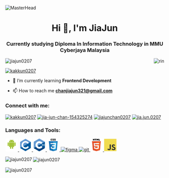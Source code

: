 ![MasterHead](https://thumbs.gfycat.com/NeighboringDisastrousCleanerwrasse-max-1mb.gif)
<h1 align="center">Hi 👋, I'm JiaJun</h1>
<h3 align="center">Currently studying Diploma In Information Technology in MMU Cyberjaya Malaysia</h3>
<img align="right" alt="rin" src="https://cdn-images-1.medium.com/v2/resize:fit:720/0*41inHKnPhGb04HsO.gif">

<p align="left"> <img src="https://komarev.com/ghpvc/?username=jiajun0207&label=Profile%20views&color=0e75b6&style=flat" alt="jiajun0207" /> </p>

<p align="left"> <a href="https://twitter.com/kakkun0207" target="blank"><img src="https://img.shields.io/twitter/follow/kakkun0207?logo=twitter&style=for-the-badge" alt="kakkun0207" /></a> </p>

- 🌱 I’m currently learning **Frontend Development**

- 📫 How to reach me **chanjiajun321@gmail.com**

<h3 align="left">Connect with me:</h3>
<p align="left">
<a href="https://twitter.com/kakkun0207" target="blank"><img align="center" src="https://raw.githubusercontent.com/rahuldkjain/github-profile-readme-generator/master/src/images/icons/Social/twitter.svg" alt="kakkun0207" height="30" width="40" /></a>
<a href="https://linkedin.com/in/jia-jun-chan-154325274" target="blank"><img align="center" src="https://raw.githubusercontent.com/rahuldkjain/github-profile-readme-generator/master/src/images/icons/Social/linked-in-alt.svg" alt="jia-jun-chan-154325274" height="30" width="40" /></a>
<a href="https://fb.com/jiajunchan0207" target="blank"><img align="center" src="https://raw.githubusercontent.com/rahuldkjain/github-profile-readme-generator/master/src/images/icons/Social/facebook.svg" alt="jiajunchan0207" height="30" width="40" /></a>
<a href="https://instagram.com/jia.jun.0207" target="blank"><img align="center" src="https://raw.githubusercontent.com/rahuldkjain/github-profile-readme-generator/master/src/images/icons/Social/instagram.svg" alt="jia.jun.0207" height="30" width="40" /></a>
</p>

<h3 align="left">Languages and Tools:</h3>
<p align="left"> <a href="https://developer.android.com" target="_blank" rel="noreferrer"> <img src="https://raw.githubusercontent.com/devicons/devicon/master/icons/android/android-original-wordmark.svg" alt="android" width="40" height="40"/> </a> <a href="https://www.cprogramming.com/" target="_blank" rel="noreferrer"> <img src="https://raw.githubusercontent.com/devicons/devicon/master/icons/c/c-original.svg" alt="c" width="40" height="40"/> </a> <a href="https://www.w3schools.com/cpp/" target="_blank" rel="noreferrer"> <img src="https://raw.githubusercontent.com/devicons/devicon/master/icons/cplusplus/cplusplus-original.svg" alt="cplusplus" width="40" height="40"/> </a> <a href="https://www.w3schools.com/css/" target="_blank" rel="noreferrer"> <img src="https://raw.githubusercontent.com/devicons/devicon/master/icons/css3/css3-original-wordmark.svg" alt="css3" width="40" height="40"/> </a> <a href="https://www.figma.com/" target="_blank" rel="noreferrer"> <img src="https://www.vectorlogo.zone/logos/figma/figma-icon.svg" alt="figma" width="40" height="40"/> </a> <a href="https://git-scm.com/" target="_blank" rel="noreferrer"> <img src="https://www.vectorlogo.zone/logos/git-scm/git-scm-icon.svg" alt="git" width="40" height="40"/> </a> <a href="https://www.w3.org/html/" target="_blank" rel="noreferrer"> <img src="https://raw.githubusercontent.com/devicons/devicon/master/icons/html5/html5-original-wordmark.svg" alt="html5" width="40" height="40"/> </a> <a href="https://developer.mozilla.org/en-US/docs/Web/JavaScript" target="_blank" rel="noreferrer"> <img src="https://raw.githubusercontent.com/devicons/devicon/master/icons/javascript/javascript-original.svg" alt="javascript" width="40" height="40"/> </a> </p>

<p><img align="left" src="https://github-readme-stats.vercel.app/api/top-langs?username=jiajun0207&show_icons=true&locale=en&layout=compact" alt="jiajun0207" /></p>

<p>&nbsp;<img align="center" src="https://github-readme-stats.vercel.app/api?username=jiajun0207&show_icons=true&locale=en" alt="jiajun0207" /></p>

<p><img align="center" src="https://github-readme-streak-stats.herokuapp.com/?user=jiajun0207&" alt="jiajun0207" /></p>
